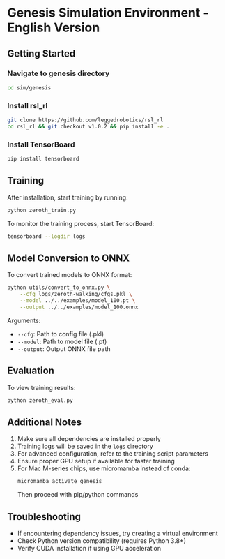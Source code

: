 # Genesis Simulation Environment - English Version

## Getting Started

### Navigate to genesis directory
```bash
cd sim/genesis
```

### Install rsl_rl
```bash
git clone https://github.com/leggedrobotics/rsl_rl
cd rsl_rl && git checkout v1.0.2 && pip install -e .
```

### Install TensorBoard
```bash
pip install tensorboard
```

## Training

After installation, start training by running:

```bash
python zeroth_train.py
```

To monitor the training process, start TensorBoard:

```bash
tensorboard --logdir logs
```

## Model Conversion to ONNX

To convert trained models to ONNX format:

```bash
python utils/convert_to_onnx.py \
    --cfg logs/zeroth-walking/cfgs.pkl \
    --model ../../examples/model_100.pt \
    --output ../../examples/model_100.onnx
```

Arguments:
- `--cfg`: Path to config file (.pkl)
- `--model`: Path to model file (.pt) 
- `--output`: Output ONNX file path

## Evaluation

To view training results:

```bash
python zeroth_eval.py
```

## Additional Notes

1. Make sure all dependencies are installed properly
2. Training logs will be saved in the `logs` directory
3. For advanced configuration, refer to the training script parameters
4. Ensure proper GPU setup if available for faster training
5. For Mac M-series chips, use micromamba instead of conda:
   ```bash
   micromamba activate genesis
   ```
   Then proceed with pip/python commands

## Troubleshooting

- If encountering dependency issues, try creating a virtual environment
- Check Python version compatibility (requires Python 3.8+)
- Verify CUDA installation if using GPU acceleration
